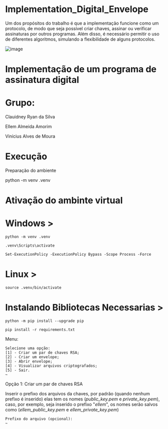 # Implementation_Digital_Envelope
Um dos propósitos do trabalho é que a implementação funcione como um protocolo, de modo que seja possível criar chaves, assinar ou verificar assinaturas por outros programas. Além disso, é necessário permitir o uso de diferentes algoritmos, simulando a flexibilidade de alguns protocolos.

![image](https://github.com/claudiney63/Implementation_Digital_Envelope/assets/40923082/17bf6852-d6cd-4d56-9869-63e485e0a985)

# Implementação de um programa de assinatura digital

# Grupo:
Clauidney Ryan da Silva

Ellem Almeida Amorim

Vinícius Alves de Moura

# Execução
Preparação do ambiente

python -m venv .venv

# Ativação do ambinte virtual
# Windows >
```
python -m venv .venv
```
```
.venv\Scripts\activate
```
```
Set-ExecutionPolicy -ExecutionPolicy Bypass -Scope Process -Force
```
# Linux >
```
source .venv/bin/activate
```
# Instalando Bibliotecas Necessarias >
```
python -m pip install --upgrade pip
```
```
pip install -r requirements.txt
```
Menu:
```console
Selecione uma opção:
[1] - Criar um par de chaves RSA;
[2] - Criar um envelope;
[3] - Abrir envelope;
[4] - Visualizar arquivos criptografados;
[5] - Sair.
~
```
Opção 1: Criar um par de chaves RSA

Inserir o prefixo dos arquivos da chaves, por padrão (quando nenhum prefixo é inserido) elas tem os nomes (*public_key.pem* e *private_key.pem*), caso, por exemplo, seja inserido o prefixo "*ellem*", os nomes serão salvos como (*ellem_public_key.pem* e *ellem_private_key.pem*)
```console
Prefixo do arquivo (opcional):
~
```

